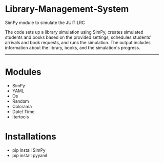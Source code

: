 # Library-Management-System
SimPy module to simulate the JUIT LRC 

 The code sets up a library simulation using SimPy, creates simulated students and books based on the provided settings, schedules students' arrivals and book requests, and runs the simulation. The output includes information about the library, books, and the simulation's progress.






<hr>

# Modules

-	SimPy
-	YAML
-	Os
-	Random
-	Colorama 
-	Date/ Time
-	Itertools

# Installations

- pip install SimPy
- pip install pyyaml

